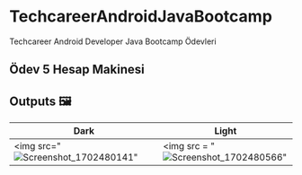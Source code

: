 # TechcareerAndroidJavaBootcamp
Techcareer Android Developer Java Bootcamp Ödevleri

## Ödev 5 Hesap Makinesi

## Outputs 🖼

| Dark | Light |
|------|-------|
| <img src="![Screenshot_1702480141](https://github.com/tolgabudanoglu/TechcareerAndroidJavaBootcamp/assets/56005848/206aa932-e662-4da1-9477-92c6e066f927)" | <img src = "![Screenshot_1702480566](https://github.com/tolgabudanoglu/TechcareerAndroidJavaBootcamp/assets/56005848/43aa59bd-6f97-4845-9299-de91f134e4c7)"  |







